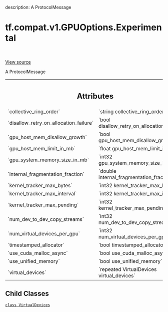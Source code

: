 description: A ProtocolMessage

<div itemscope itemtype="http://developers.google.com/ReferenceObject">
<meta itemprop="name" content="tf.compat.v1.GPUOptions.Experimental" />
<meta itemprop="path" content="Stable" />
<meta itemprop="property" content="VirtualDevices"/>
</div>

# tf.compat.v1.GPUOptions.Experimental

<!-- Insert buttons and diff -->

<table class="tfo-notebook-buttons tfo-api nocontent" align="left">

</table>

<a target="_blank" class="external" href="/code/stable/tensorflow/core/protobuf/config.proto">View source</a>



A ProtocolMessage

<!-- Placeholder for "Used in" -->




<!-- Tabular view -->
 <table class="responsive fixed orange">
<colgroup><col width="214px"><col></colgroup>
<tr><th colspan="2"><h2 class="add-link">Attributes</h2></th></tr>

<tr>
<td>
`collective_ring_order`<a id="collective_ring_order"></a>
</td>
<td>
`string collective_ring_order`
</td>
</tr><tr>
<td>
`disallow_retry_on_allocation_failure`<a id="disallow_retry_on_allocation_failure"></a>
</td>
<td>
`bool disallow_retry_on_allocation_failure`
</td>
</tr><tr>
<td>
`gpu_host_mem_disallow_growth`<a id="gpu_host_mem_disallow_growth"></a>
</td>
<td>
`bool gpu_host_mem_disallow_growth`
</td>
</tr><tr>
<td>
`gpu_host_mem_limit_in_mb`<a id="gpu_host_mem_limit_in_mb"></a>
</td>
<td>
`float gpu_host_mem_limit_in_mb`
</td>
</tr><tr>
<td>
`gpu_system_memory_size_in_mb`<a id="gpu_system_memory_size_in_mb"></a>
</td>
<td>
`int32 gpu_system_memory_size_in_mb`
</td>
</tr><tr>
<td>
`internal_fragmentation_fraction`<a id="internal_fragmentation_fraction"></a>
</td>
<td>
`double internal_fragmentation_fraction`
</td>
</tr><tr>
<td>
`kernel_tracker_max_bytes`<a id="kernel_tracker_max_bytes"></a>
</td>
<td>
`int32 kernel_tracker_max_bytes`
</td>
</tr><tr>
<td>
`kernel_tracker_max_interval`<a id="kernel_tracker_max_interval"></a>
</td>
<td>
`int32 kernel_tracker_max_interval`
</td>
</tr><tr>
<td>
`kernel_tracker_max_pending`<a id="kernel_tracker_max_pending"></a>
</td>
<td>
`int32 kernel_tracker_max_pending`
</td>
</tr><tr>
<td>
`num_dev_to_dev_copy_streams`<a id="num_dev_to_dev_copy_streams"></a>
</td>
<td>
`int32 num_dev_to_dev_copy_streams`
</td>
</tr><tr>
<td>
`num_virtual_devices_per_gpu`<a id="num_virtual_devices_per_gpu"></a>
</td>
<td>
`int32 num_virtual_devices_per_gpu`
</td>
</tr><tr>
<td>
`timestamped_allocator`<a id="timestamped_allocator"></a>
</td>
<td>
`bool timestamped_allocator`
</td>
</tr><tr>
<td>
`use_cuda_malloc_async`<a id="use_cuda_malloc_async"></a>
</td>
<td>
`bool use_cuda_malloc_async`
</td>
</tr><tr>
<td>
`use_unified_memory`<a id="use_unified_memory"></a>
</td>
<td>
`bool use_unified_memory`
</td>
</tr><tr>
<td>
`virtual_devices`<a id="virtual_devices"></a>
</td>
<td>
`repeated VirtualDevices virtual_devices`
</td>
</tr>
</table>



## Child Classes
[`class VirtualDevices`](../../../../tf/compat/v1/GPUOptions/Experimental/VirtualDevices.md)

